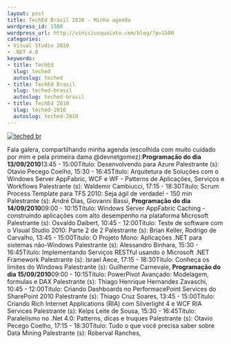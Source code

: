 ```yaml
---
layout: post
title: TechEd Brasil 2010 - Minha agenda
wordpress_id: 1500
wordpress_url: http://viniciusquaiato.com/blog/?p=1500
categories:
- Visual Studio 2010
- .NET 4.0
keywords:
- title: TechEd
  slug: teched
  autoslug: teched
- title: TechEd Brasil
  slug: teched-brasil
  autoslug: teched-brasil
- title: TechEd 2010
  slug: teched-2010
  autoslug: teched-2010
---
```



[![](http://viniciusquaiato.com/images_posts/topo_email.jpg "teched br")](http://viniciusquaiato.com/images_posts/topo_email.jpg)

Fala galera, compartilhando minha agenda (escolhida com muito cuidado por mim e pela primeira dama @devnetgomez):**Programação do dia 13/09/2010**13:45 - 15:00Título: Desenvolvendo para Azure  Palestrante (s): Otavio Pecego Coelho, 15:30 - 16:45Título: Arquitetura de Soluções com o Windows Server AppFabric, WCF e WF - Patterns de Aplicações, Serviços e Workflows Palestrante (s): Waldemir Cambiucci, 17:15 - 18:30Título: Scrum Process Template para TFS 2010: Seja ágil de verdade! - 150 min Palestrante (s): André Dias, Giovanni Bassi, **Programação do dia 14/09/2010**09:00 - 10:15Título: Windows Server AppFabric Caching - construindo aplicações com alto desempenho na plataforma Microsoft Palestrante (s): Osvaldo Daibert, 10:45 - 12:00Título: Teste de software com o Visual Studio 2010: Parte 2 de 2 Palestrante (s): Brian Keller, Rodrigo de Carvalho, 13:45 - 15:00Título: O Projeto Mono: Aplicações .NET para sistemas não-Windows Palestrante (s): Alessandro Binhara, 15:30 - 16:45Título: Implementando Serviços RESTful usando o Microsoft .NET Framework Palestrante (s): Israel Aece, 17:15 - 18:30Título: Conheça os limites do Windows Palestrante (s): Guilherme Carnevale, **Programação do dia 15/09/2010**09:00 - 10:15Título: PowerPivot Avançado: Modelagem, formulas e DAX Palestrante (s): Thiago Henrique Hernandes Zavaschi, 10:45 - 12:00Título: Criando Dashboards no PerformacePoint Services do SharePoint 2010 Palestrante (s): Thiago Cruz Soares, 13:45 - 15:00Título: Criando Rich Internet Applications (RIA) com Silverlight 4 e WCF RIA Services Palestrante (s): Kelps Leite de Sousa, 15:30 - 16:45Título: Paralelismo no .Net 4.0: Patterns, dicas e truques Palestrante (s): Otavio Pecego Coelho, 17:15 - 18:30Título: Tudo o que você precisa saber sobre Data Mining Palestrante (s): Roberval Ranches,
